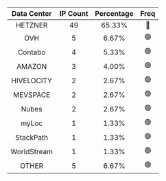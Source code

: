 | Data Center | IP Count | Percentage | Freq |
|:------------:|:--------:|:-----------:|:-----:|
| HETZNER | 49 | 65.33% | 🔴 |
| OVH | 5 | 6.67% | 🟢 |
| Contabo | 4 | 5.33% | 🟢 |
| AMAZON | 3 | 4.00% | 🟢 |
| HIVELOCITY | 2 | 2.67% | 🟢 |
| MEVSPACE | 2 | 2.67% | 🟢 |
| Nubes | 2 | 2.67% | 🟢 |
| myLoc | 1 | 1.33% | 🟢 |
| StackPath | 1 | 1.33% | 🟢 |
| WorldStream | 1 | 1.33% | 🟢 |
| OTHER | 5 | 6.67% | 🟢 |